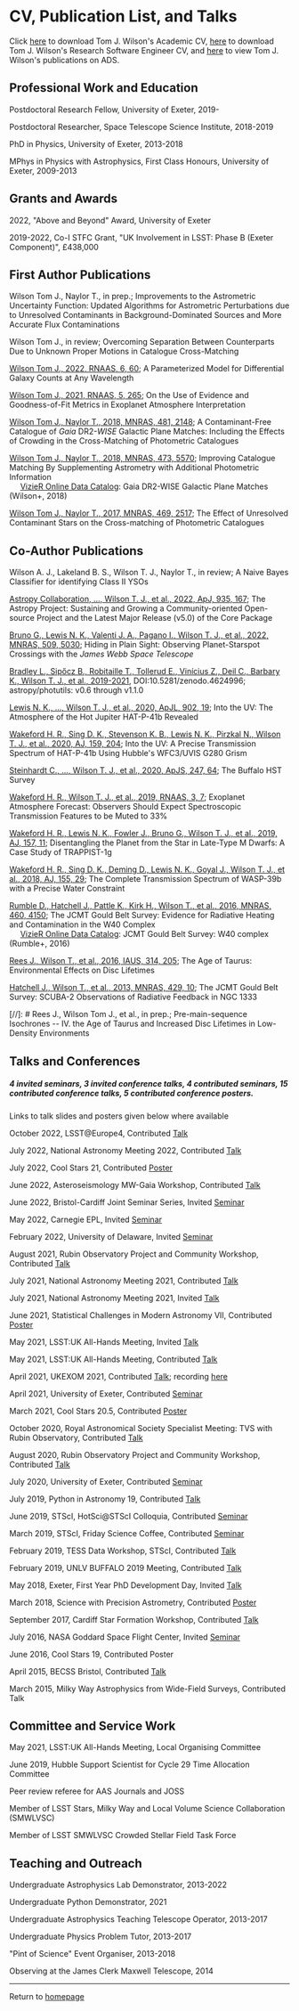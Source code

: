 # CV, Publication List, and Talks

Click [here](https://onoddil.github.io/CV/tom_j_wilson_cv.pdf) to download Tom J. Wilson's Academic CV, [here](https://onoddil.github.io/Software_Engineer_CV/tom_j_wilson_cv.pdf) to download Tom J. Wilson's Research Software Engineer CV, and [here](https://ui.adsabs.harvard.edu/search/p_=0&q=orcid%3A0000-0001-6352-9735&sort=date%20desc%2C%20bibcode%20desc) to view Tom J. Wilson's publications on ADS. 

## Professional Work and Education

Postdoctoral Research Fellow, University of Exeter, 2019-

Postdoctoral Researcher, Space Telescope Science Institute, 2018-2019

PhD in Physics, University of Exeter, 2013-2018

MPhys in Physics with Astrophysics, First Class Honours, University of Exeter, 2009-2013

## Grants and Awards

2022, "Above and Beyond" Award, University of Exeter

2019-2022, Co-I STFC Grant, "UK Involvement in LSST: Phase B (Exeter Component)", £438,000

## First Author Publications

Wilson Tom J., Naylor T., in prep.; Improvements to the Astrometric Uncertainty Function: Updated Algorithms for Astrometric Perturbations due to Unresolved Contaminants in Background-Dominated Sources and More Accurate Flux Contaminations

Wilson Tom J., in review; Overcoming Separation Between Counterparts Due to Unknown Proper Motions in Catalogue Cross-Matching

[Wilson Tom J., 2022, RNAAS, 6, 60](https://ui.adsabs.harvard.edu/abs/2022RNAAS...6...60W/abstract); A Parameterized Model for Differential Galaxy Counts at Any Wavelength

[Wilson Tom J., 2021, RNAAS, 5, 265](https://ui.adsabs.harvard.edu/abs/2021RNAAS...5..265W/abstract); On the Use of Evidence and Goodness-of-Fit Metrics in Exoplanet Atmosphere Interpretation

[Wilson Tom J., Naylor T., 2018, MNRAS, 481, 2148](https://ui.adsabs.harvard.edu/abs/2018MNRAS.481.2148W/abstract); A Contaminant-Free Catalogue of _Gaia_ DR2-_WISE_ Galactic Plane Matches: Including the Effects of Crowding in the Cross-Matching of Photometric Catalogues

[Wilson Tom J., Naylor T., 2018, MNRAS, 473, 5570](https://ui.adsabs.harvard.edu/abs/2018MNRAS.473.5570W/abstract); Improving Catalogue Matching By Supplementing Astrometry with Additional Photometric Information\
&nbsp;&nbsp;&nbsp;&nbsp; [VizieR Online Data Catalog](https://ui.adsabs.harvard.edu/abs/2018yCat.4035....0W/abstract): Gaia DR2-WISE Galactic Plane Matches (Wilson+, 2018)

[Wilson Tom J., Naylor T., 2017, MNRAS, 469, 2517](https://ui.adsabs.harvard.edu/abs/2017MNRAS.468.2517W/abstract); The Effect of Unresolved Contaminant Stars on the Cross-matching of Photometric Catalogues

## Co-Author Publications

Wilson A. J., Lakeland B. S., Wilson T. J., Naylor T., in review; A Naive Bayes Classifier for identifying Class II YSOs

[Astropy Collaboration, ..., Wilson T. J., et al., 2022, ApJ, 935, 167](https://ui.adsabs.harvard.edu/abs/2022ApJ...935..167A/abstract); The Astropy Project: Sustaining and Growing a Community-oriented Open-source Project and the Latest Major Release (v5.0) of the Core Package

[Bruno G., Lewis N. K., Valenti J. A., Pagano I., Wilson T. J., et al., 2022, MNRAS, 509, 5030](https://ui.adsabs.harvard.edu/abs/2022MNRAS.509.5030B/abstract); Hiding in Plain Sight: Observing Planet-Starspot Crossings with the _James Webb Space Telescope_

[Bradley L., Sipőcz B., Robitaille T., Tollerud E., Vinícius Z., Deil C., Barbary K., Wilson T. J., et al., 2019-2021](https://ui.adsabs.harvard.edu/abs/2021zndo...4624996B/abstract), DOI:10.5281/zenodo.4624996; astropy/photutils: v0.6 through v1.1.0

[Lewis N. K., ..., Wilson T. J., et al., 2020, ApJL, 902, 19](https://ui.adsabs.harvard.edu/abs/2020ApJ...902L..19L/abstract); Into the UV: The Atmosphere of the Hot Jupiter HAT-P-41b Revealed

[Wakeford H. R., Sing D. K., Stevenson K. B., Lewis N. K., Pirzkal N., Wilson T. J., et al., 2020, AJ, 159, 204](https://ui.adsabs.harvard.edu/abs/2020AJ....159..204W/abstract); Into the UV: A Precise Transmission Spectrum of HAT-P-41b Using Hubble's WFC3/UVIS G280 Grism

[Steinhardt C., ..., Wilson T. J., et al., 2020, ApJS, 247, 64](https://ui.adsabs.harvard.edu/abs/2020ApJS..247...64S/abstract); The Buffalo HST Survey

[Wakeford H. R., Wilson T. J., et al., 2019, RNAAS, 3, 7](https://ui.adsabs.harvard.edu/abs/2019RNAAS...3....7W/abstract); Exoplanet Atmosphere Forecast: Observers Should Expect Spectroscopic Transmission Features to be Muted to 33%

[Wakeford H. R., Lewis N. K., Fowler J., Bruno G., Wilson T. J., et al., 2019, AJ, 157, 11](https://ui.adsabs.harvard.edu/abs/2019AJ....157...11W/abstract); Disentangling the Planet from the Star in Late-Type M Dwarfs: A Case Study of TRAPPIST-1g

[Wakeford H. R., Sing D. K., Deming D., Lewis N. K., Goyal J., Wilson T. J., et al., 2018, AJ, 155, 29](https://ui.adsabs.harvard.edu/abs/2018AJ....155...29W/abstract); The Complete Transmission Spectrum of WASP-39b with a Precise Water Constraint

[Rumble D., Hatchell J., Pattle K., Kirk H., Wilson T., et al., 2016, MNRAS, 460, 4150](https://ui.adsabs.harvard.edu/abs/2016MNRAS.460.4150R/abstract); The JCMT Gould Belt Survey: Evidence for Radiative Heating and Contamination in the W40 Complex\
&nbsp;&nbsp;&nbsp;&nbsp; [VizieR Online Data Catalog](https://ui.adsabs.harvard.edu/abs/2017yCat..74604150R/abstract): JCMT Gould Belt Survey: W40 complex (Rumble+, 2016)

[Rees J., Wilson T., et al., 2016, IAUS, 314, 205](https://ui.adsabs.harvard.edu/abs/2016IAUS..314..205R/abstract); The Age of Taurus: Environmental Effects on Disc Lifetimes

[Hatchell J., Wilson T., et al., 2013, MNRAS, 429, 10](https://ui.adsabs.harvard.edu/abs/2013MNRAS.429L..10H/abstract); The JCMT Gould Belt Survey: SCUBA-2 Observations of Radiative Feedback in NGC 1333

[//]: # Rees J., Wilson Tom J., et al., in prep.; Pre-main-sequence Isochrones -- IV. the Age of Taurus and Increased Disc Lifetimes in Low-Density Environments

## Talks and Conferences
##### 4 invited seminars, 3 invited conference talks, 4 contributed seminars, 15 contributed conference talks, 5 contributed conference posters.
Links to talk slides and posters given below where available

October 2022, LSST@Europe4, Contributed [Talk](Talks/wilson_tomj_lssteu4_robust_crossmatching.pdf)

July 2022, National Astronomy Meeting 2022, Contributed [Talk](Talks/tomjwilson_nam2022_project4_rubincrossmatches.pdf)

July 2022, Cool Stars 21, Contributed [Poster](Talks/TomJWilson_CS21Poster_v1.pdf)

June 2022, Asteroseismology MW-Gaia Workshop, Contributed [Talk](Talks/tomjwilson_unresolvedcontaminants_mwgaia.pdf)

June 2022, Bristol-Cardiff Joint Seminar Series, Invited [Seminar](Talks/unresolved_contaminants_bristol-cardiff_01062022.pdf)

May 2022, Carnegie EPL, Invited [Seminar](Talks/unresolved_contaminants_carnegie_27052022.pdf)

February 2022, University of Delaware, Invited [Seminar](Talks/unresolved_contaminants_delaware_15022022.pdf)

August 2021, Rubin Observatory Project and Community Workshop, Contributed [Talk](Talks/tomjwilson_rubinpcw2021.pdf)

July 2021, National Astronomy Meeting 2021, Contributed [Talk](Talks/tomjwilson_nam2021_generalauf.pdf)

July 2021, National Astronomy Meeting 2021, Invited [Talk](Talks/tomjwilson_nam2021_earlyrubin.pdf)

June 2021, Statistical Challenges in Modern Astronomy VII, Contributed [Poster](Talks/tomjwilson_scmavii_poster_key.pdf)

May 2021, LSST:UK All-Hands Meeting, Invited [Talk](Talks/tomjwilson_smwlvsc_update.pdf)

May 2021, LSST:UK All-Hands Meeting, Contributed [Talk](Talks/tomjwilson_lsstukahm_matches.pdf)

April 2021, UKEXOM 2021, Contributed [Talk](Talks/tomjwilson_ukexom21_goodness_of_fit.pdf); recording [here](https://exoplanet-talks.org/talk/285)

April 2021, University of Exeter, Contributed [Seminar](Talks/unresolved_contaminants_exeter_080421.pdf)

March 2021, Cool Stars 20.5, Contributed [Poster](Talks/TomJWilson_CS20.5Poster_v3.pdf)

October 2020, Royal Astronomical Society Specialist Meeting: TVS with Rubin Observatory, Contributed [Talk](Talks/ImprovedCrossMatch_tvs_tomjwilson.pdf)

August 2020, Rubin Observatory Project and Community Workshop, Contributed [Talk](Talks/unresolvedcontaminants_PCW2020_RRB_tomjwilson.pdf)

July 2020, University of Exeter, Contributed [Seminar](Talks/UnresolvedContaminants_july2020_tuesdaytalk_tomjwilson.pdf)

July 2019, Python in Astronomy 19, Contributed [Talk](Talks/photutils_pyastro19_tomjwilson.pdf)

June 2019, STScI, HotSci@STScI Colloquia, Contributed [Seminar](Talks/UnresolvedContaminants_hotsci_tomwilson.pdf)

March 2019, STScI, Friday Science Coffee, Contributed [Seminar](Talks/science_coffee_towilson.pdf)

February 2019, TESS Data Workshop, STScI, Contributed [Talk](Talks/UnresolvedContaminants_TESS_tomwilson.pdf)

February 2019, UNLV BUFFALO 2019 Meeting, Contributed [Talk](Talks/BUFFALO_2019.pdf)

May 2018, Exeter, First Year PhD Development Day, Invited [Talk](Talks/firstyeardevelopmentday_tomjwilson_python_31518.pdf)

March 2018, Science with Precision Astrometry, Contributed [Poster](Talks/TomJWilson_SwPAPoster.pdf)

September 2017, Cardiff Star Formation Workshop, Contributed [Talk](Talks/UnresolvedContaminants_Cardiff19917.pdf)

July 2016, NASA Goddard Space Flight Center, Invited [Seminar](Talks/Goddard.pdf)

June 2016, Cool Stars 19, Contributed Poster

April 2015, BECSS Bristol, Contributed [Talk](Talks/BECSS.pdf)

March 2015, Milky Way Astrophysics from Wide-Field Surveys, Contributed Talk

## Committee and Service Work
May 2021, LSST:UK All-Hands Meeting, Local Organising Committee

June 2019, Hubble Support Scientist for Cycle 29 Time Allocation Committee

Peer review referee for AAS Journals and JOSS

Member of LSST Stars, Milky Way and Local Volume Science Collaboration (SMWLVSC)

Member of LSST SMWLVSC Crowded Stellar Field Task Force

## Teaching and Outreach

Undergraduate Astrophysics Lab Demonstrator, 2013-2022

Undergraduate Python Demonstrator, 2021

Undergraduate Astrophysics Teaching Telescope Operator, 2013-2017

Undergraduate Physics Problem Tutor, 2013-2017

"Pint of Science" Event Organiser, 2013-2018

Observing at the James Clerk Maxwell Telescope, 2014

---
Return to [homepage](index.md)
